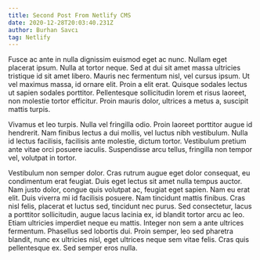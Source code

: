 ```yaml
---
title: Second Post From Netlify CMS
date: 2020-12-28T20:03:40.231Z
author: Burhan Savcı
tag: Netlify
---
```



Fusce ac ante in nulla dignissim euismod eget ac nunc. Nullam eget placerat ipsum. Nulla at tortor neque. Sed at dui sit amet massa ultricies tristique id sit amet libero. Mauris nec fermentum nisl, vel cursus ipsum. Ut vel maximus massa, id ornare elit. Proin a elit erat. Quisque sodales lectus ut sapien sodales porttitor. Pellentesque sollicitudin lorem et risus laoreet, non molestie tortor efficitur. Proin mauris dolor, ultrices a metus a, suscipit mattis turpis.

Vivamus et leo turpis. Nulla vel fringilla odio. Proin laoreet porttitor augue id hendrerit. Nam finibus lectus a dui mollis, vel luctus nibh vestibulum. Nulla id lectus facilisis, facilisis ante molestie, dictum tortor. Vestibulum pretium ante vitae orci posuere iaculis. Suspendisse arcu tellus, fringilla non tempor vel, volutpat in tortor.

Vestibulum non semper dolor. Cras rutrum augue eget dolor consequat, eu condimentum erat feugiat. Duis eget lectus sit amet nulla tempus auctor. Nam justo dolor, congue quis volutpat ac, feugiat eget sapien. Nam eu erat elit. Duis viverra mi id facilisis posuere. Nam tincidunt mattis finibus. Cras nisl felis, placerat et luctus sed, tincidunt nec purus. Sed consectetur, lacus a porttitor sollicitudin, augue lacus lacinia ex, id blandit tortor arcu ac leo. Etiam ultricies imperdiet neque eu mattis. Integer non sem a ante ultrices fermentum. Phasellus sed lobortis dui. Proin semper, leo sed pharetra blandit, nunc ex ultricies nisl, eget ultrices neque sem vitae felis. Cras quis pellentesque ex. Sed semper eros nulla.